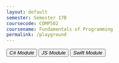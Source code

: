 ```yaml
---
layout: default
semester: Semester 17B
coursecode: COMP502
coursename: Fundamentals of Programming
permalink: /playground
---
```


<button class="iconlrg btn btn-info"><i class="devicon-csharp-plain">  C# Module</i></button>
<button class="iconlrg btn btn-warning"><i class="devicon-javascript-plain">  JS Module</i></button>
<button class="iconlrg btn btn-danger"><i class="devicon-swift-plain">  Swift Module</i></button>